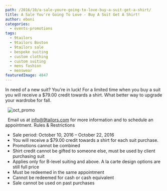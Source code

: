 ```yaml
---
path: /2016/10/a-sale-youre-going-to-love-buy-a-suit-get-a-shirt/
title: A Sale You're Going To Love - Buy A Suit Get A Shirt!
author: eboni
categories: 
  - events-promotions
tags: 
  - 9tailors
  - 9tailors Boston
  - 9tailors sale
  - bespoke suiting
  - custom clothing
  - custom suiting
  - mens fashion
  - menswear
featuredImage: 4847
---
```

In need of a new suit? You're in luck! For a limited time when you buy a suit you will receive a $79.00 credit towards a shirt. What better way to upgrade your wardrobe for fall.

  ![oct_promo](http://blog.9tailors.com/uploads/2016/09/oct_promo.jpg)

  Email us at info@9tailors.com for more information and to schedule an appointment. Rules & Restrictions

*   Sale period: October 10, 2016 – October 22, 2016
*   You will receive a $79.00 credit towards a shirt for each suit purchase.
*   Promotions cannot be combined
*   Shirt credit cannot be gifted to someone else, must be used by client purchasing suit
*   Applies only for B-level suiting and above. A la carte design options are still full price
*   Must be redeemed in the same appointment
*   Cannot be redeemed for cash or cash equivalent
*   Sale cannot be used on past purchases